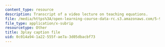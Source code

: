 ```yaml
---
content_type: resource
description: Transcript of a video lecture on teaching equations.
file: /media/https%3A/open-learning-course-data-rc.s3.amazonaws.com/5-95j-teaching-college-level-science-and-engineering-spring-2009/0c014a941a22555fae7a3d05dbacbf73_gyboshu425k.vtt
file_type: application/x-subrip
resourcetype: Other
title: 3play caption file
uid: 0c014a94-1a22-555f-ae7a-3d05dbacbf73
---
```


